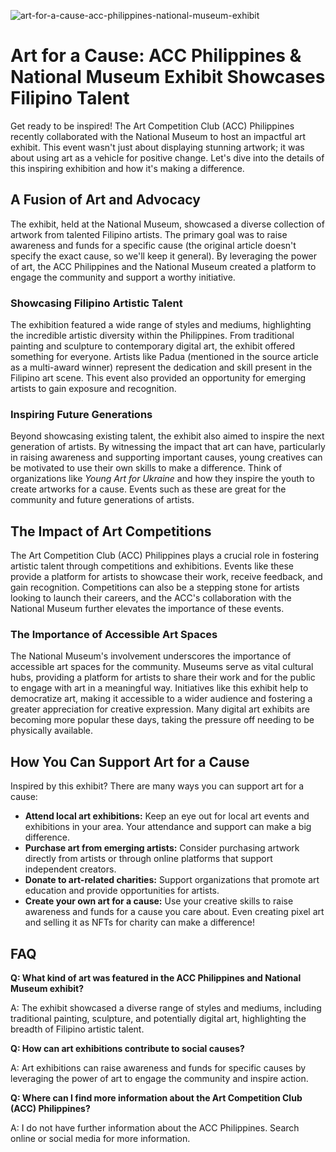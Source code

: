 ![art-for-a-cause-acc-philippines-national-museum-exhibit](https://images.pexels.com/photos/11098554/pexels-photo-11098554.jpeg?auto=compress&cs=tinysrgb&fit=crop&h=627&w=1200)

# Art for a Cause: ACC Philippines & National Museum Exhibit Showcases Filipino Talent

Get ready to be inspired! The Art Competition Club (ACC) Philippines recently collaborated with the National Museum to host an impactful art exhibit. This event wasn't just about displaying stunning artwork; it was about using art as a vehicle for positive change. Let's dive into the details of this inspiring exhibition and how it's making a difference.

## A Fusion of Art and Advocacy

The exhibit, held at the National Museum, showcased a diverse collection of artwork from talented Filipino artists. The primary goal was to raise awareness and funds for a specific cause (the original article doesn't specify the exact cause, so we'll keep it general). By leveraging the power of art, the ACC Philippines and the National Museum created a platform to engage the community and support a worthy initiative.

### Showcasing Filipino Artistic Talent

The exhibition featured a wide range of styles and mediums, highlighting the incredible artistic diversity within the Philippines. From traditional painting and sculpture to contemporary digital art, the exhibit offered something for everyone. Artists like Padua (mentioned in the source article as a multi-award winner) represent the dedication and skill present in the Filipino art scene. This event also provided an opportunity for emerging artists to gain exposure and recognition.

### Inspiring Future Generations

Beyond showcasing existing talent, the exhibit also aimed to inspire the next generation of artists. By witnessing the impact that art can have, particularly in raising awareness and supporting important causes, young creatives can be motivated to use their own skills to make a difference. Think of organizations like *Young Art for Ukraine* and how they inspire the youth to create artworks for a cause. Events such as these are great for the community and future generations of artists.

## The Impact of Art Competitions

The Art Competition Club (ACC) Philippines plays a crucial role in fostering artistic talent through competitions and exhibitions. Events like these provide a platform for artists to showcase their work, receive feedback, and gain recognition. Competitions can also be a stepping stone for artists looking to launch their careers, and the ACC's collaboration with the National Museum further elevates the importance of these events.

### The Importance of Accessible Art Spaces

The National Museum's involvement underscores the importance of accessible art spaces for the community. Museums serve as vital cultural hubs, providing a platform for artists to share their work and for the public to engage with art in a meaningful way. Initiatives like this exhibit help to democratize art, making it accessible to a wider audience and fostering a greater appreciation for creative expression. Many digital art exhibits are becoming more popular these days, taking the pressure off needing to be physically available.

## How You Can Support Art for a Cause

Inspired by this exhibit? There are many ways you can support art for a cause:

*   **Attend local art exhibitions:** Keep an eye out for local art events and exhibitions in your area. Your attendance and support can make a big difference.
*   **Purchase art from emerging artists:** Consider purchasing artwork directly from artists or through online platforms that support independent creators.
*   **Donate to art-related charities:** Support organizations that promote art education and provide opportunities for artists.
*   **Create your own art for a cause:** Use your creative skills to raise awareness and funds for a cause you care about. Even creating pixel art and selling it as NFTs for charity can make a difference!

## FAQ

**Q: What kind of art was featured in the ACC Philippines and National Museum exhibit?**

A: The exhibit showcased a diverse range of styles and mediums, including traditional painting, sculpture, and potentially digital art, highlighting the breadth of Filipino artistic talent.

**Q: How can art exhibitions contribute to social causes?**

A: Art exhibitions can raise awareness and funds for specific causes by leveraging the power of art to engage the community and inspire action.

**Q: Where can I find more information about the Art Competition Club (ACC) Philippines?**

A: I do not have further information about the ACC Philippines. Search online or social media for more information.
